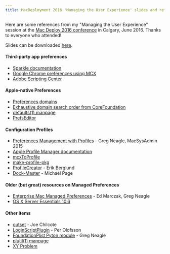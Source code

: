 ```yaml
---
title: MacDeployment 2016 'Managing the User Experience' slides and references
---
```


Here are some references from my "Managing the User Experience" session at the [Mac Deploy 2016 conference](http://macdeployment.ca) in Calgary, June 2016. Thanks to everyone who attended!

Slides can be downloaded [here](https://dl.dropboxusercontent.com/u/429559/MacDeploy%202016.pdf).

#### Third-party app preferences

* [Sparkle documentation](https://sparkle-project.org/documentation/customization/)
* [Google Chrome preferences using MCX](http://www.chromium.org/administrators/mac-quick-start)
* [Adobe Scripting Center](http://www.adobe.com/devnet/scripting.html)

#### Apple-native Preferences

* [Preferences domains](https://developer.apple.com/library/mac/documentation/MacOSX/Conceptual/BPRuntimeConfig/Articles/UserPreferences.html#//apple_ref/doc/uid/20002092-120915-TPXREF104)
* [Exhaustive domain search order from CoreFoundation](https://github.com/apple/swift-corelibs-foundation/blob/cfff4135acfbbfe9ac4f280be21ca0a13ddfdb0d/CoreFoundation/Preferences.subproj/CFApplicationPreferences.c#L379-L403)
* [defaults(1) manpage](https://developer.apple.com/legacy/library/documentation/Darwin/Reference/ManPages/man1/defaults.1.html)
* [PrefsEditor](http://apps.tempel.org/PrefsEditor/)

#### Configuration Profiles

* [Preferences Management with Profiles](docs.macsysadmin.se/2015/video/Day2Session2.mp4) - Greg Neagle, MacSysAdmin 2015
* [Apple Profile Manager documentation](https://help.apple.com/profilemanager/mac/5.1.5/#/apd574B481D-3499-491A-8A18-EBDC44E0E0EB)
* [mcxToProfile](https://github.com/timsutton/mcxToProfile)
* [make-profile-pkg](https://github.com/timsutton/make-profile-pkg)
* [ProfileCreator](https://github.com/ProfileCreator/ProfileCreator) - Erik Berglund
* [Dock-Master](https://github.com/Error-freeIT/Dock-Master) - Michael Page

#### Older (but great) resources on Managed Preferences

* [Enterprise Mac Managed Preferences](http://www.apress.com/9781430229377) - Ed Marczak, Greg Neagle
* [OS X Server Essentials 10.6](http://www.peachpit.com/store/apple-training-series-mac-os-x-server-essentials-v10-9780321635334)

#### Other items

* [outset](https://github.com/chilcote/outset) - Joe Chilcote
* [LoginScriptPlugin](https://github.com/MagerValp/LoginScriptPlugin) - Per Olofsson
* [FoundationPlist Pyton module](https://github.com/munki/munki/blob/master/code/client/munkilib/FoundationPlist.py) - Greg Neagle
* [plutil(1) manpage](https://developer.apple.com/legacy/library/documentation/Darwin/Reference/ManPages/man1/plutil.1.html)
* [XY Problem](http://xyproblem.info)

